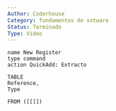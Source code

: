 ```yaml
---
Author: Coderhouse
Category: fundamentos de sotware
Status: Terminado
Type: Video
---
```

```button
name New Register
type command
action QuickAdd: Extracto
```



```dataview
TABLE 
Reference, 
Type

FROM ([[]])
```





